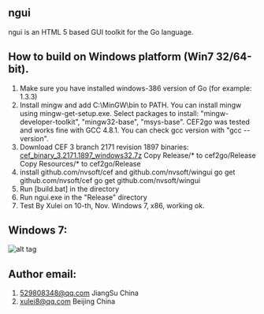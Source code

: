 ngui
-------------------
ngui is an HTML 5 based GUI toolkit for the Go language.

How to build on Windows platform (Win7 32/64-bit).
-------------------

1. Make sure you have installed windows-386 version of Go (for example: 1.3.3)
2. Install mingw and add C:\MinGW\bin to PATH. You can install mingw using mingw-get-setup.exe. Select packages to install: "mingw-developer-toolkit", "mingw32-base", "msys-base". CEF2go was tested and works fine with GCC 4.8.1. You can check gcc version with "gcc --version".
3. Download CEF 3 branch 2171 revision 1897 binaries: [cef_binary_3.2171.1897_windows32.7z](http://pan.baidu.com/s/1eQkYTYa)
   Copy Release/* to cef2go/Release
   Copy Resources/* to cef2go/Release
4. install github.com/nvsoft/cef and github.com/nvsoft/wingui
   go get github.com/nvsoft/cef
   go get github.com/nvsoft/wingui
5. Run [build.bat] in the directory
6. Run ngui.exe in the "Release" directory
7. Test By Xulei on 10-th, Nov. Windows 7, x86, working ok.


Windows 7: 
-------------------

![alt tag](http://www.daqid.com/cef2go.jpg)

Author email: 
-------------------
1. 529808348@qq.com JiangSu  China
2. xulei8@qq.com  Beijing China

